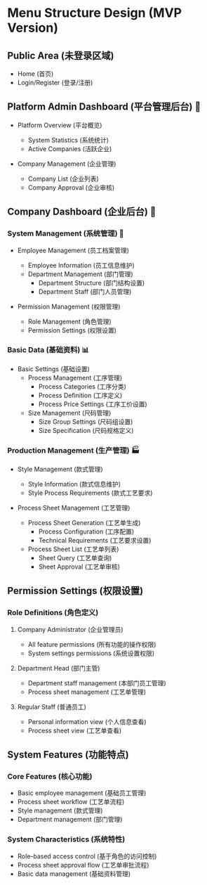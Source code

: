 # Menu Structure Design (MVP Version)

## Public Area (未登录区域)
- Home (首页)
- Login/Register (登录/注册)

## Platform Admin Dashboard (平台管理后台) 🏢
- Platform Overview (平台概览)
  - System Statistics (系统统计)
  - Active Companies (活跃企业)

- Company Management (企业管理)
  - Company List (企业列表)
  - Company Approval (企业审核)

## Company Dashboard (企业后台) 💼

### System Management (系统管理) 🔧
- Employee Management (员工档案管理)
  - Employee Information (员工信息维护)
  - Department Management (部门管理)
    - Department Structure (部门结构设置)
    - Department Staff (部门人员管理)

- Permission Management (权限管理)
  - Role Management (角色管理)
  - Permission Settings (权限设置)

### Basic Data (基础资料) 📊
- Basic Settings (基础设置)
  - Process Management (工序管理)
    - Process Categories (工序分类)
    - Process Definition (工序定义)
    - Process Price Settings (工序工价设置)
  - Size Management (尺码管理)
    - Size Group Settings (尺码组设置)
    - Size Specification (尺码规格定义)

### Production Management (生产管理) 🏭
- Style Management (款式管理)
  - Style Information (款式信息维护)
  - Style Process Requirements (款式工艺要求)

- Process Sheet Management (工艺管理)
  - Process Sheet Generation (工艺单生成)
    - Process Configuration (工序配置)
    - Technical Requirements (工艺要求设置)
  - Process Sheet List (工艺单列表)
    - Sheet Query (工艺单查询)
    - Sheet Approval (工艺单审核)

## Permission Settings (权限设置)

### Role Definitions (角色定义)
1. Company Administrator (企业管理员)
   - All feature permissions (所有功能的操作权限)
   - System settings permissions (系统设置权限)

2. Department Head (部门主管)
   - Department staff management (本部门员工管理)
   - Process sheet management (工艺单管理)

3. Regular Staff (普通员工)
   - Personal information view (个人信息查看)
   - Process sheet view (工艺单查看)

## System Features (功能特点)

### Core Features (核心功能)
- Basic employee management (基础员工管理)
- Process sheet workflow (工艺单流程)
- Style management (款式管理)
- Department management (部门管理)

### System Characteristics (系统特性)
- Role-based access control (基于角色的访问控制)
- Process sheet approval flow (工艺单审批流程)
- Basic data management (基础资料管理) 